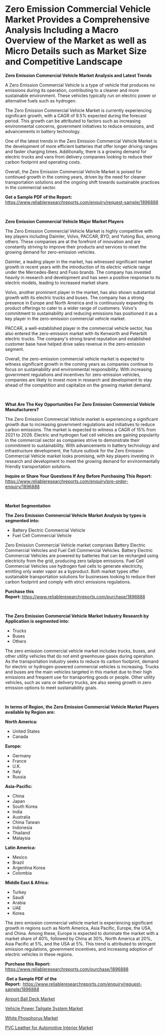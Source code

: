 <p><h1>Zero Emission Commercial Vehicle Market Provides a Comprehensive Analysis Including a Macro Overview of the Market as well as Micro Details such as Market Size and Competitive Landscape</h1></p><p><strong>Zero Emission Commercial Vehicle Market Analysis and Latest Trends</strong></p>
<p><p>A Zero Emission Commercial Vehicle is a type of vehicle that produces no emissions during its operation, contributing to a cleaner and more sustainable environment. These vehicles typically run on electric power or alternative fuels such as hydrogen.</p><p>The Zero Emission Commercial Vehicle Market is currently experiencing significant growth, with a CAGR of 9.5% expected during the forecast period. This growth can be attributed to factors such as increasing environmental concerns, government initiatives to reduce emissions, and advancements in battery technology. </p><p>One of the latest trends in the Zero Emission Commercial Vehicle Market is the development of more efficient batteries that offer longer driving ranges and faster charging times. Additionally, there is a growing demand for electric trucks and vans from delivery companies looking to reduce their carbon footprint and operating costs.</p><p>Overall, the Zero Emission Commercial Vehicle Market is poised for continued growth in the coming years, driven by the need for cleaner transportation solutions and the ongoing shift towards sustainable practices in the commercial sector.</p></p>
<p><strong>Get a Sample PDF of the Report:&nbsp;</strong> <a href="https://www.reliableresearchreports.com/enquiry/request-sample/1896888">https://www.reliableresearchreports.com/enquiry/request-sample/1896888</a></p>
<p>&nbsp;</p>
<p><strong>Zero Emission Commercial Vehicle Major Market Players</strong></p>
<p><p>The Zero Emission Commercial Vehicle Market is highly competitive with key players including Daimler, Volvo, PACCAR, BYD, and Yutong Bus, among others. These companies are at the forefront of innovation and are constantly striving to improve their products and services to meet the growing demand for zero-emission vehicles.</p><p>Daimler, a leading player in the market, has witnessed significant market growth in recent years with the introduction of its electric vehicle range under the Mercedes-Benz and Fuso brands. The company has invested heavily in research and development and has seen a positive response to its electric models, leading to increased market share.</p><p>Volvo, another prominent player in the market, has also shown substantial growth with its electric trucks and buses. The company has a strong presence in Europe and North America and is continuously expanding its product offerings to cater to a wider range of customers. Volvo's commitment to sustainability and reducing emissions has positioned it as a key player in the zero-emission commercial vehicle market.</p><p>PACCAR, a well-established player in the commercial vehicle sector, has also entered the zero-emission market with its Kenworth and Peterbilt electric trucks. The company's strong brand reputation and established customer base have helped drive sales revenue in the zero-emission segment.</p><p>Overall, the zero-emission commercial vehicle market is expected to witness significant growth in the coming years as companies continue to focus on sustainability and environmental responsibility. With increasing government regulations and incentives for zero-emission vehicles, companies are likely to invest more in research and development to stay ahead of the competition and capitalize on the growing market demand.</p></p>
<p>&nbsp;</p>
<p><strong>What Are The Key Opportunities For Zero Emission Commercial Vehicle Manufacturers?</strong></p>
<p><p>The Zero Emission Commercial Vehicle market is experiencing a significant growth due to increasing government regulations and initiatives to reduce carbon emissions. The market is expected to witness a CAGR of 15% from 2021 to 2026. Electric and hydrogen fuel cell vehicles are gaining popularity in the commercial sector as companies strive to demonstrate their commitment to sustainability. With advancements in battery technology and infrastructure development, the future outlook for the Zero Emission Commercial Vehicle market looks promising, with key players investing in research and development to meet the growing demand for environmentally friendly transportation solutions.</p></p>
<p><strong>Inquire or Share Your Questions If Any Before Purchasing This Report:</strong> <a href="https://www.reliableresearchreports.com/enquiry/pre-order-enquiry/1896888">https://www.reliableresearchreports.com/enquiry/pre-order-enquiry/1896888</a></p>
<p>&nbsp;</p>
<p><strong>Market Segmentation</strong></p>
<p><strong>The Zero Emission Commercial Vehicle Market Analysis by types is segmented into:</strong></p>
<p><ul><li>Battery Electric Commercial Vehicle</li><li>Fuel Cell Commercial Vehicle</li></ul></p>
<p><p>Zero Emission Commercial Vehicle market comprises Battery Electric Commercial Vehicles and Fuel Cell Commercial Vehicles. Battery Electric Commercial Vehicles are powered by batteries that can be recharged using electricity from the grid, producing zero tailpipe emissions. Fuel Cell Commercial Vehicles use hydrogen fuel cells to generate electricity, emitting only water vapor as a byproduct. Both market types offer sustainable transportation solutions for businesses looking to reduce their carbon footprint and comply with strict emissions regulations.</p></p>
<p><strong>Purchase this Report:&nbsp;</strong><a href="https://www.reliableresearchreports.com/purchase/1896888">https://www.reliableresearchreports.com/purchase/1896888</a></p>
<p>&nbsp;</p>
<p><strong>The Zero Emission Commercial Vehicle Market Industry Research by Application is segmented into:</strong></p>
<p><ul><li>Trucks</li><li>Buses</li><li>Others</li></ul></p>
<p><p>The zero emission commercial vehicle market includes trucks, buses, and other utility vehicles that do not emit greenhouse gases during operation. As the transportation industry seeks to reduce its carbon footprint, demand for electric or hydrogen-powered commercial vehicles is increasing. Trucks and buses are the main vehicles targeted in this market due to their high emissions and frequent use for transporting goods or people. Other utility vehicles, such as vans or delivery trucks, are also seeing growth in zero emission options to meet sustainability goals.</p></p>
<p>&nbsp;</p>
<p><strong>In terms of Region, the Zero Emission Commercial Vehicle Market Players available by Region are:</strong></p>
<p>
    <p> <strong> North America: </strong>
        <ul>
            <li>United States</li>
            <li>Canada</li>
        </ul>
        </p> 
    <p> <strong> Europe: </strong>
        <ul>
            <li>Germany</li>
            <li>France</li>
            <li>U.K.</li>
            <li>Italy</li>
            <li>Russia</li>
        </ul>
        </p> 
    <p> <strong> Asia-Pacific: </strong>
        <ul>
            <li>China</li>
            <li>Japan</li>
            <li>South Korea</li>
            <li>India</li>
            <li>Australia</li>
            <li>China Taiwan</li>
            <li>Indonesia</li>
            <li>Thailand</li>
            <li>Malaysia</li>
        </ul>
        </p> 
    <p> <strong> Latin America: </strong>
        <ul>
            <li>Mexico</li>
            <li>Brazil</li>
            <li>Argentina Korea</li>
            <li>Colombia</li>
        </ul>
        </p> 
    <p> <strong> Middle East & Africa: </strong>
        <ul>
            <li>Turkey</li>
            <li>Saudi</li>
            <li>Arabia</li>
            <li>UAE</li>
            <li>Korea</li>
        </ul>
    </p>
    </p>
<p><p>The zero emission commercial vehicle market is experiencing significant growth in regions such as North America, Asia Pacific, Europe, the USA, and China. Among these, Europe is expected to dominate the market with a market share of 40%, followed by China at 30%, North America at 20%, Asia Pacific at 5%, and the USA at 5%. This trend is attributed to stringent emission regulations, government incentives, and increasing adoption of electric vehicles in these regions.</p></p>
<p><strong>Purchase this Report: </strong><a href="https://www.reliableresearchreports.com/purchase/1896888">https://www.reliableresearchreports.com/purchase/1896888</a></p>
<p>&nbsp;<strong>Get a Sample PDF of the Report:&nbsp;&nbsp;</strong><a href="https://www.reliableresearchreports.com/enquiry/request-sample/1896888">https://www.reliableresearchreports.com/enquiry/request-sample/1896888</a></p>
<p><strong></strong></p>
<p><p><a href="https://issuu.com/reportprime-2/docs/airport-ball-deck-market-size-2030.pptx">Airport Ball Deck Market</a></p><p><a href="https://github.com/juancolorado15/Market-Research-Report-List-1/blob/main/vehicle-power-tailgate-system-market.md">Vehicle Power Tailgate System Market</a></p><p><a href="https://issuu.com/reportprime-2/docs/white-phosphorus-market-size-2030.pptx">White Phosphorus Market</a></p><p><a href="https://github.com/dx0328/Market-Research-Report-List-1/blob/main/pvc-leather-for-automotive-interior-market.md">PVC Leather for Automotive Interior Market</a></p></p>